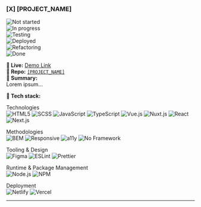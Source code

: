 ### [X] [PROJECT_NAME]
![Not started](https://img.shields.io/badge/status-🔴%20not%20started-red)  
![In progress](https://img.shields.io/badge/status-🟡%20in%20progress-yellow)  
![Testing](https://img.shields.io/badge/status-🧪%20testing-blue)  
![Deployed](https://img.shields.io/badge/status-🚀%20deployed-brightgreen)  
![Refactoring](https://img.shields.io/badge/status-♻️%20refactoring-lightgrey)  
![Done](https://img.shields.io/badge/status-🟢%20done-green)  

**🔗 Live:** [Demo Link](url)  
**📁 Repo:** [`[PROJECT_NAME]`]([url](https://github.com/pavel-jiranek-tech/frontend-mentor-basic/tree/main/[PROJECT_NAME]))  
**📝 Summary:**  
Lorem ipsum...  

**🔧 Tech stack:** 

Technologies  
![HTML5](https://img.shields.io/badge/HTML5-%23E34F26.svg?&logo=html5&logoColor=white)
![SCSS](https://img.shields.io/badge/SCSS-%23CD6799.svg?&logo=sass&logoColor=white)
![JavaScript](https://img.shields.io/badge/JavaScript-%23F7DF1E.svg?&logo=javascript&logoColor=black)
![TypeScript](https://img.shields.io/badge/TypeScript-3178C6?logo=typescript&logoColor=white)
![Vue.js](https://img.shields.io/badge/Vue.js-%2335495e.svg?&logo=vue.js&logoColor=%234FC08D)
![Nuxt.js](https://img.shields.io/badge/Nuxt.js-00C58E?logo=nuxt&logoColor=white)
![React](https://img.shields.io/badge/React-20232A?logo=react&logoColor=61DAFB)
![Next.js](https://img.shields.io/badge/Next.js-000000?logo=next.js&logoColor=white)

Methodologies  
![BEM](https://img.shields.io/badge/BEM-blue)
![Responsive](https://img.shields.io/badge/Responsive_Design-2196f3)
![a11y](https://img.shields.io/badge/Accessibility_AA-5cb85c)
![No Framework](https://img.shields.io/badge/No_Framework-lightgrey)

Tooling & Design  
![Figma](https://img.shields.io/badge/Figma_Design-FF7262?logo=figma&logoColor=white)
![ESLint](https://img.shields.io/badge/ESLint-4B32C3?logo=eslint&logoColor=white)
![Prettier](https://img.shields.io/badge/Prettier-F7B93E?logo=prettier&logoColor=white)

Runtime & Package Management  
![Node.js](https://img.shields.io/badge/Node.js-339933?logo=node.js&logoColor=white)
![NPM](https://img.shields.io/badge/NPM-CB3837?logo=npm&logoColor=white)


Deployment  
![Netlify](https://img.shields.io/badge/Netlify-00C7B7?logo=netlify&logoColor=white)
![Vercel](https://img.shields.io/badge/Vercel-444444?logo=vercel&logoColor=white)

---